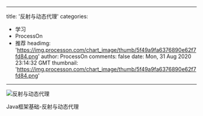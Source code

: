 
---
title: '反射与动态代理'
categories: 
 - 学习
 - ProcessOn
 - 推荐
headimg: 'https://img.processon.com/chart_image/thumb/5f49a9fa6376890e62f7fd84.png'
author: ProcessOn
comments: false
date: Mon, 31 Aug 2020 23:14:32 GMT
thumbnail: 'https://img.processon.com/chart_image/thumb/5f49a9fa6376890e62f7fd84.png'
---

<div>   
<img class="thumb" alt="反射与动态代理" src="https://img.processon.com/chart_image/thumb/5f49a9fa6376890e62f7fd84.png" referrerpolicy="no-referrer">
<p>Java框架基础-反射与动态代理</p>  
</div>
            